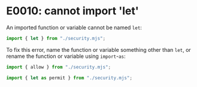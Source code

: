 # E0010: cannot import 'let'

An imported function or variable cannot be named `let`:

```javascript
import { let } from "./security.mjs";
```

To fix this error, name the function or variable something other than `let`, or
rename the function or variable using `import`-`as`:

```javascript
import { allow } from "./security.mjs";

import { let as permit } from "./security.mjs";
```
